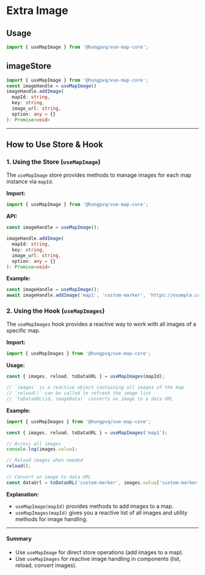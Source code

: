 # Extra Image

## Usage

```ts
import { useMapImage } from '@hungpvq/vue-map-core';
```

## imageStore

```ts
import { useMapImage } from '@hungpvq/vue-map-core';
const imageHandle = useMapImage()
imageHandle.addImage(
  mapId: string,
  key: string,
  image_url: string,
  option: any = {}
): Promise<void>
```

---

## How to Use Store & Hook

### 1. Using the Store (`useMapImage`)

The `useMapImage` store provides methods to manage images for each map instance via `mapId`.

**Import:**

```ts
import { useMapImage } from '@hungpvq/vue-map-core';
```

**API:**

```ts
const imageHandle = useMapImage();

imageHandle.addImage(
  mapId: string,
  key: string,
  image_url: string,
  option: any = {}
): Promise<void>
```

**Example:**

```ts
const imageHandle = useMapImage();
await imageHandle.addImage('map1', 'custom-marker', 'https://example.com/marker.png', { pixelRatio: 2 });
```

### 2. Using the Hook (`useMapImages`)

The `useMapImages` hook provides a reactive way to work with all images of a specific map.

**Import:**

```ts
import { useMapImages } from '@hungpvq/vue-map-core';
```

**Usage:**

```ts
const { images, reload, toDataURL } = useMapImages(mapId);

// `images` is a reactive object containing all images of the map
// `reload()` can be called to refresh the image list
// `toDataURL(id, imageData)` converts an image to a data URL
```

**Example:**

```ts
import { useMapImages } from '@hungpvq/vue-map-core';

const { images, reload, toDataURL } = useMapImages('map1');

// Access all images
console.log(images.value);

// Reload images when needed
reload();

// Convert an image to data URL
const dataUrl = toDataURL('custom-marker', images.value['custom-marker']);
```

**Explanation:**

- `useMapImage(mapId)` provides methods to add images to a map.
- `useMapImages(mapId)` gives you a reactive list of all images and utility methods for image handling.

---

#### Summary

- Use `useMapImage` for direct store operations (add images to a map).
- Use `useMapImages` for reactive image handling in components (list, reload, convert images).
